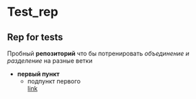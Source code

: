 # Test_rep
## Rep for tests
Пробный **репозиторий** что бы потренировать 
_объединение и разделение_ на разные ветки

- **первый пункт**
   - подпункт первого
</br>[link]()

